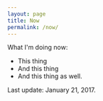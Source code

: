 ```yaml
---
layout: page
title: Now
permalink: /now/
---
```

What I'm doing now:
* This thing
* And this thing
* And this thing as well.

Last update: January 21, 2017.
